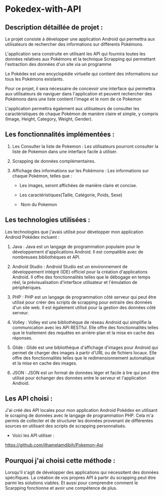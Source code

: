 # Pokedex-with-API

## **Description détaillée de projet :**

Le projet consiste à développer une application Android qui permettra
aux utilisateurs de rechercher des informations sur différents Pokémons.

L\'application sera construite en utilisant les API qui fournira toutes
les données relatives aux Pokémons et la technique Scrapping qui
permettant l\'extraction des données d\'un site via un programme

Le Pokédex est une encyclopédie virtuelle qui contient des informations
sur tous les Pokémons existants.

Pour ce projet, il sera nécessaire de concevoir une interface qui
permettra aux utilisateurs de naviguer dans l\'application et peuvent
rechercher des Pokémons dans une liste contient l'image et le nom de ce
Pokemon

L\'application permettra également aux utilisateurs de consulter les
caractéristiques de chaque Pokémon de manière claire et simple, y
compris (Image, Height, Category, Weight, Gender).

## **Les fonctionnalités implémentées :**

1.  Les Consulter la liste de Pokemon : Les utilisateurs pourront
    consulter la liste de Pokemon dans une interface facile à utiliser.

2.  Scrapping de données complémentaires.

3.  Affichage des informations sur les Pokémons : Les informations sur
    chaque Pokémon, telles que :

    -   Les images, seront affichées de manière claire et concise.

    -   Les caractéristiques(Taille, Catégorie, Poids, Sexe)

    -    Nom du Pokemon

## **Les technologies utilisées :**

Les technologies que j'avais utilisé pour développer mon application
Android Pokédex incluent :

1.  Java : Java est un langage de programmation populaire pour le
    développement d\'applications Android. Il est compatible avec de
    nombreuses bibliothèques et API.

2.  Android Studio : Android Studio est un environnement de
    développement intégré (IDE) officiel pour la création
    d\'applications Android. Il offre des fonctionnalités telles que le
    débogage en temps réel, la prévisualisation d\'interface utilisateur
    et l\'émulation de périphériques.

3.  PHP : PHP est un langage de programmation côté serveur qui peut être
    utilisé pour créer des scripts de scrapping pour extraire des
    données d\'un site web. Il est également utilisé pour la gestion des
    données côté serveur.

4.  Volley : Volley est une bibliothèque de réseau Android qui simplifie
    la communication avec les API RESTful. Elle offre des
    fonctionnalités telles que le traitement des requêtes en
    arrière-plan et la mise en cache des réponses.

5.  Glide : Glide est une bibliothèque d\'affichage d\'images pour
    Android qui permet de charger des images à partir d\'URL ou de
    fichiers locaux. Elle offre des fonctionnalités telles que le
    redimensionnement automatique et la mise en cache des images.

6.  JSON : JSON est un format de données léger et facile à lire qui peut
    être utilisé pour échanger des données entre le serveur et
    l\'application Android.

## **Les API choisi :**

J\'ai créé des API locales pour mon application Android Pokédex en
utilisant le scraping de données avec le langage de programmation PHP.
Cela m\'a permis de collecter et de structurer les données provenant de
différentes sources en utilisant des scripts de scrapping personnalisés.

-   Voici les API utiliser :

<https://github.com/ilhamelamdibih/Pokemon-Api>

## **Pourquoi j\'ai choisi cette méthode :**

Lorsqu\'il s\'agit de développer des applications qui nécessitent des
données spécifiques. La création de vos propres API à partir du
scrapping peut être parmi les solutions viables. Et aussi pour
comprendre comment le Scarpping fonctionne et avoir une compétence de
plus.
